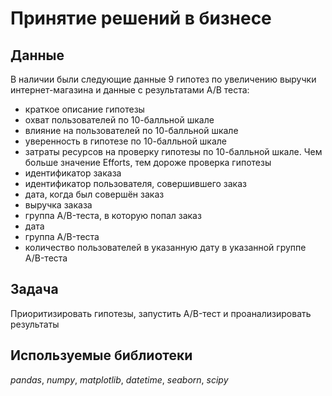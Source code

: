# Принятие решений в бизнесе


## Данные

В наличии были следующие данные 9 гипотез по увеличению выручки интернет-магазина и данные с результатами A/B теста:
- краткое описание гипотезы
- охват пользователей по 10-балльной шкале
- влияние на пользователей по 10-балльной шкале
- уверенность в гипотезе по 10-балльной шкале
- затраты ресурсов на проверку гипотезы по 10-балльной шкале. Чем больше значение Efforts, тем дороже проверка гипотезы
- идентификатор заказа
- идентификатор пользователя, совершившего заказ
- дата, когда был совершён заказ
- выручка заказа
- группа A/B-теста, в которую попал заказ
- дата
- группа A/B-теста
- количество пользователей в указанную дату в указанной группе A/B-теста

## Задача

Приоритизировать гипотезы, запустить A/B-тест и проанализировать результаты  

## Используемые библиотеки
*pandas*, *numpy*, *matplotlib*, *datetime*, *seaborn*, *scipy*

